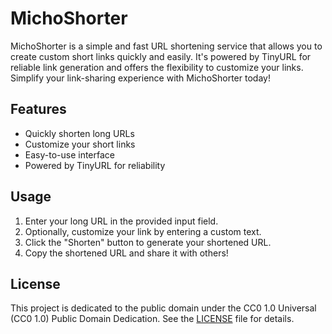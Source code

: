 # MichoShorter

MichoShorter is a simple and fast URL shortening service that allows you to create custom short links quickly and easily. It's powered by TinyURL for reliable link generation and offers the flexibility to customize your links. Simplify your link-sharing experience with MichoShorter today!

## Features

- Quickly shorten long URLs
- Customize your short links
- Easy-to-use interface
- Powered by TinyURL for reliability

## Usage

1. Enter your long URL in the provided input field.
2. Optionally, customize your link by entering a custom text.
3. Click the "Shorten" button to generate your shortened URL.
4. Copy the shortened URL and share it with others!

## License

This project is dedicated to the public domain under the CC0 1.0 Universal (CC0 1.0) Public Domain Dedication. See the [LICENSE](LICENSE) file for details.
